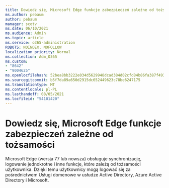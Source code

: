 ```yaml
---
title: Dowiedz się, Microsoft Edge funkcje zabezpieczeń zależne od tożsamości
ms.author: pebaum
author: pebaum
manager: scotv
ms.date: 06/10/2021
ms.audience: Admin
ms.topic: article
ms.service: o365-administration
ROBOTS: NOINDEX, NOFOLLOW
localization_priority: Normal
ms.collection: Adm_O365
ms.custom:
- "8642"
- "9004625"
ms.openlocfilehash: 52bea8bb3222e034d5629948dcad384d02cfd84b86fa387f493c3ad0abfc069a
ms.sourcegitcommit: b5f7da89a650d2915dc652449623c78be6247175
ms.translationtype: MT
ms.contentlocale: pl-PL
ms.lasthandoff: 08/05/2021
ms.locfileid: "54101420"
---
```

# <a name="learn-how-microsoft-edge-supports-identity-dependent-security-features"></a>Dowiedz się, Microsoft Edge funkcje zabezpieczeń zależne od tożsamości

Microsoft Edge (wersja 77 lub nowsza) obsługuje synchronizację, logowanie jednokrotne i inne funkcje, które zależą od tożsamości użytkownika. Dzięki temu użytkownicy mogą logować się za pośrednictwem Usługi domenowe w usłudze Active Directory, Azure Active Directory i Microsoft.
